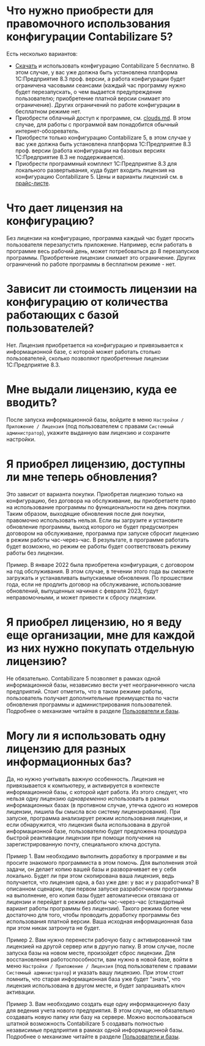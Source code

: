 # Что нужно приобрести для правомочного использования конфигурации Contabilizare 5?

Есть несколько вариантов:

- [Скачать](https://github.com/Contabilizare/c5/) и использовать конфигурацию Contabilizare 5 бесплатно. В этом случае, у вас уже должна быть установлена платформа 1С:Предприятие 8.3 проф. версии, а работа конфигурации будет ограничена часовыми сеансами (каждый час программу нужно будет перезапускать, о чем выдается предупреждение пользователю; приобретение платной версии снимает это ограничение). Других ограничений по работе конфигурации в бесплатном режиме нет.
- Приобрести облачный доступ к программе, см. [clouds.md](https://clouds.md/rus/1C-vitrina). В этом случае, для работы с программой вам понадобится обычный интернет-обозреватель.
- Приобрести только конфигурацию Contabilizare 5, в этом случае у вас уже должна быть установлена платформа 1С:Предприятие 8.3 проф. версии (работа конфигурации на базовых версиях 1С:Предприятие 8.3 не поддерживается).
- Приобрести программный комплект 1С:Предприятие 8.3 для локального развертывания, куда будет входить лицензия на конфигурацию Contabilizare 5. Цены и варианты лицензий см. в [прайс-листе](https://cont.md/price-list/).

# Что дает лицензия на конфигурацию?

Без лицензии на конфигурацию, программа каждый час будет просить пользователя перезапустить приложение. Например, если работать в программе весь рабочий день, может потребоваться до 8 перезапусков программы. Приобретение лицензии снимает это ограничение. Других ограничений по работе программы в бесплатном режиме - нет.

# Зависит ли стоимость лицензии на конфигурацию от количества работающих с базой пользователей?

Нет. Лицензия приобретается на конфигурацию и привязывается к информационной базе, с которой может работать столько пользователей, сколько позволяют приобретенные лицензии 1С:Предприятие 8.3.

# Мне выдали лицензию, куда ее вводить?

После запуска информационной базы, войдите в меню `Настройки / Приложение / Лицензия` (под пользователем с правами `Системный администратор`), укажите выданную вам лицензию и сохраните настройки.

# Я приобрел лицензию, доступны ли мне теперь обновления?

Это зависит от варианта покупки. Приобретая лицензию только на конфигурацию, без договора на обслуживание, вы приобретаете право на использование программы по функциональности на день покупки. Таким образом, выходящие обновления после дня покупки, правомочно использовать нельзя. Если вы загрузите и установите обновление программы, выход которого не будет предусмотрен договором на обслуживание, программа при запуске сбросит лицензию в режим работы час-через-час. В результате, в программе работать будет возможно, но режим ее работы будет соответствовать режиму работы без лицензии.

Пример. В январе 2022 была приобретена конфигурация, с договором на год обслуживания. В этом случае, в течении этого года вы сможете загружать и устанавливать выпускаемые обновления. По прошествии года, если не продлить договор на обслуживание, использование обновлений, выпущенных начиная с февраля 2023, будут неправомочными, и может привести к сбросу лицензии.

# Я приобрел лицензию, но я веду еще организации, мне для каждой из них нужно покупать отдельную лицензию?

Не обязательно. Contabilizare 5 позволяет в рамках одной информационной базы, независимо вести учет неограниченного числа предприятий. Стоит отметить, что в таком режиме работы, пользователь получает дополнительные преимущества по части обновления программы и администрирования пользователей. Подробнее о механизме читайте в разделе [Пользователи и базы](/users).

# Могу ли я использовать одну лицензию для разных информационных баз?

Да, но нужно учитывать важную особенность. Лицензия не привязывается к компьютеру, и активируется в контексте информационной базы, с которой идет работа. Из этого следует, что нельзя одну лицензию *одновременно* использовать в разных информационных базах (в противном случае, утечка одного из номеров лицензии, лишила бы смысла всю систему лицензирования). При запуске, программа анализирует режим использования лицензии, и если обнаружится, что лицензия была использована в другой информационной базе, пользователю будет предложена процедура быстрой реактивации лицензии при помощи получения на зарегистрированную почту, специального ключа доступа.

Пример 1. Вам необходимо выполнить доработку в программе и вы просите знакомого программиста в этом помочь. Для выполнения этой задачи, он делает копию вашей базы и разворачивает ее у себя локально. Будет ли при этом скопирована ваша лицензия, ведь получается, что лицензия одна, а баз уже две: у вас и у разработчика? В описанном сценарии, при первом запуске разработчиком программы на выполнение, его копия базы будет автоматически отвязана от лицензии и перейдет в режим работы час-через-час (стандартный вариант работы программы без лицензии). Такого режима более чем достаточно для того, чтобы проводить доработку программы без использования платной версии. Ваша исходная информационная база при этом никак затронута не будет.

Пример 2. Вам нужно перенести рабочую базу с активированной там лицензией на другой сервер или в другую папку. В этом случае, после запуска базы на новом месте, произойдет сброс лицензии. Для восстановления работоспособности, вам нужно в новой базе, войти в меню `Настройки / Приложение / Лицензия` (под пользователем с правами `Системный администратор`) и указать вашу лицензию. При этом стоит помнить, что старая информационная база уже будет "знать", что лицензия использована в другом месте, и будет запрашивать ключ активации.

Пример 3. Вам необходимо создать еще одну информационную базу для ведения учета нового предприятия. В этом случае, не обязательно создавать новую папку или базу на сервере. Можно воспользоваться штатной возможность Contabilizare 5 создавать полностью независимые предприятия в рамках одной информационной базы. Подробнее о механизме читайте в разделе [Пользователи и базы](/users).